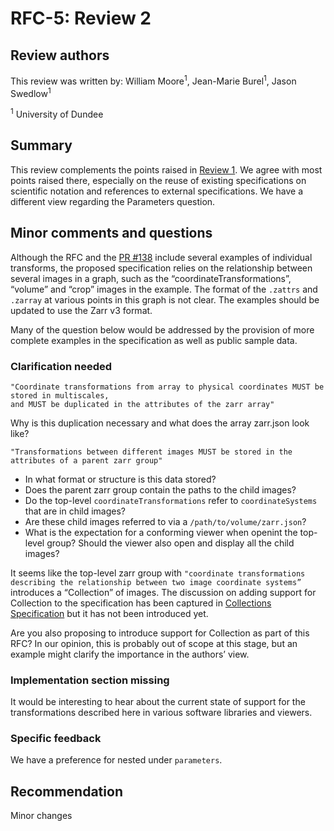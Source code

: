 # RFC-5: Review 2

## Review authors
This review was written by: William Moore<sup>1</sup>, Jean-Marie Burel<sup>1</sup>, Jason Swedlow<sup>1</sup>

<sup>1</sup> University of Dundee

## Summary

This review complements the points raised in [Review 1](https://ngff.openmicroscopy.org/rfc/5/reviews/1/index.html).
We agree with most points raised there, especially on the reuse of existing specifications on scientific
notation and references to external specifications. We have a different view regarding the
Parameters question.

## Minor comments and questions

Although the RFC and the [PR #138](https://github.com/me/ngff/pull/138) include several examples of
individual transforms, the proposed specification relies on the relationship between several images in a graph,
such as the “coordinateTransformations”, “volume” and “crop” images in the example. The format of the
`.zattrs` and `.zarray` at various points in this graph is not clear. The examples should be updated
to use the Zarr v3 format.

Many of the question below would be addressed by the provision of more complete examples in the
specification as well as public sample data.

### Clarification needed

    "Coordinate transformations from array to physical coordinates MUST be stored in multiscales,
    and MUST be duplicated in the attributes of the zarr array"

Why is this duplication necessary and what does the array zarr.json look like?

    "Transformations between different images MUST be stored in the attributes of a parent zarr group"

 - In what format or structure is this data stored?
 - Does the parent zarr group contain the paths to the child images?
 - Do the top-level `coordinateTransformations` refer to `coordinateSystems` that are in child images? 
 - Are these child images referred to via a `/path/to/volume/zarr.json`?
 - What is the expectation for a conforming viewer when openint the top-level group? Should the viewer also open and display all the child images?

It seems like the top-level zarr group with `"coordinate transformations describing the relationship between two image coordinate systems”`
introduces a “Collection” of images. The discussion on adding support for Collection to the specification
has been captured in [Collections Specification](https://github.com/ome/ngff/issues/31) but it has not been introduced yet.

Are you also proposing to introduce support for Collection as part of this RFC? In our opinion, this is probably out of scope at this stage, but an example might clarify the importance in the authors’ view.

### Implementation section missing

It would be interesting to hear about the current state of support for the transformations described here in various
software libraries and viewers.

### Specific feedback

We have a preference for nested under `parameters`.

## Recommendation

Minor changes
